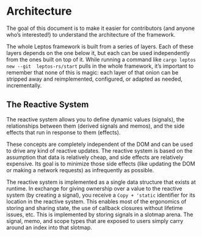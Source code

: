 # Architecture

The goal of this document is to make it easier for contributors (and anyone 
who’s interested!) to understand the architecture of the framework.

The whole Leptos framework is built from a series of layers. Each of these layers 
depends on the one below it, but each can be used independently from the ones 
built on top of it. While running a command like `cargo leptos new --git 
leptos-rs/start` pulls in the whole framework, it’s important to remember that 
none of this is magic: each layer of that onion can be stripped away and 
reimplemented, configured, or adapted as needed, incrementally.

## The Reactive System

The reactive system allows you to define dynamic values (signals), 
the relationships between them (derived signals and memos), and the side effects 
that run in response to them (effects).

These concepts are completely independent of the DOM and can be used to drive 
any kind of reactive updates. The reactive system is based on the assumption 
that data is relatively cheap, and side effects are relatively expensive. Its 
goal is to minimize those side effects (like updating the DOM or making a network 
requests) as infrequently as possible. 

The reactive system is implemented as a single data structure that exists at 
runtime. In exchange for giving ownership over a value to the reactive system 
(by creating a signal), you receive a `Copy + 'static` identifier for its 
location in the reactive system. This enables most of the ergonomics of storing
and sharing state, the use of callback closures without lifetime issues, etc.
This is implemented by storing signals in a slotmap arena. The signal, memo, 
and scope types that are exposed to users simply carry around an index into that 
slotmap.
